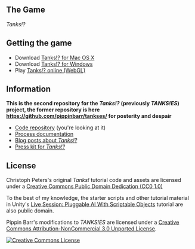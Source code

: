 ## The Game

_Tanks!?_

## Getting the game

* Download [Tanks!? for Mac OS X](https://github.com/pippinbarr/tanks-exclamation-mark-question-mark/releases/download/v1.0/tanks-exclamation-mark-question-mark-mac.zip)
* Download [Tanks!? for Windows](https://github.com/pippinbarr/tanks-exclamation-mark-question-mark/releases/download/v1.0/tanks-exclamation-mark-question-mark-windows.zip)
* Play [Tanks!? online (WebGL)](https://www.pippinbarr.com/games/tanks-exclamation-mark-question-mark/)



## Information

__This is the second repository for the _Tanks!?_ (previously _TANKS!ES_) project, the former repository is here https://github.com/pippinbarr/tankses/ for posterity and despair__

* [Code repository](https://github.com/pippinbarr/tanks-exclamation-mark-question-mark/) (you're looking at it)
* [Process documentation](https://github.com/pippinbarr/tanks-exclamation-mark-question-mark/wiki)
* [Blog posts about _Tanks!?_](http://www.pippinbarr.com/search.html?q=tankses)
* [Press kit for _Tanks!?_](https://github.com/pippinbarr/tanks-exclamation-mark-question-mark/tree/master/press)

## License

Christoph Peters's original _Tanks!_ tutorial code and assets are licensed under a [Creative Commons Public Domain Dedication (CC0 1.0)](https://creativecommons.org/publicdomain/zero/1.0/)

To the best of my knowledge, the starter scripts and other tutorial material in Unity's [Live Session: Pluggable AI With Scriptable Objects](https://unity3d.com/learn/tutorials/topics/navigation/intro-and-session-goals?playlist=17105) tutorial are also public domain.

Pippin Barr's modifications to _TANKS!ES_ are licensed under a [Creative Commons Attribution-NonCommercial 3.0 Unported License](http://creativecommons.org/licenses/by-nc/3.0/).

<a rel="license" href="http://creativecommons.org/licenses/by-nc/3.0/"><img alt="Creative Commons License" style="border-width:0" src="https://i.creativecommons.org/l/by-nc/3.0/88x31.png" /></a>
